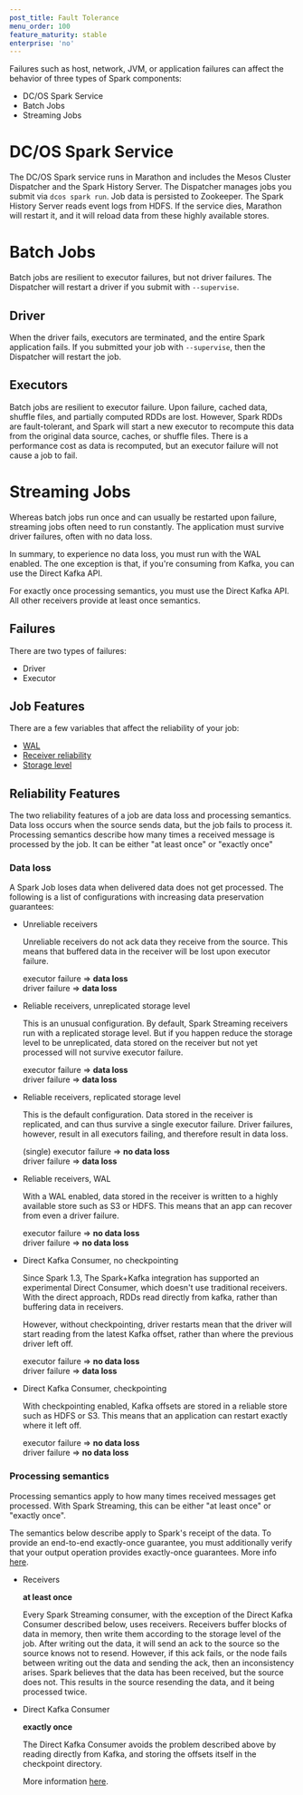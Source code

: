 ```yaml
---
post_title: Fault Tolerance
menu_order: 100
feature_maturity: stable
enterprise: 'no'
---
```


Failures such as host, network, JVM, or application failures can
affect the behavior of three types of Spark components:

- DC/OS Spark Service
- Batch Jobs
- Streaming Jobs

# DC/OS Spark Service

The DC/OS Spark service runs in Marathon and includes the Mesos Cluster
Dispatcher and the Spark History Server.  The Dispatcher manages jobs
you submit via `dcos spark run`.  Job data is persisted to Zookeeper.
The Spark History Server reads event logs from HDFS. If the service
dies, Marathon will restart it, and it will reload data from these
highly available stores.

# Batch Jobs

Batch jobs are resilient to executor failures, but not driver
failures.  The Dispatcher will restart a driver if you submit with
`--supervise`.

## Driver

When the driver fails, executors are terminated, and the entire Spark
application fails.  If you submitted your job with `--supervise`, then
the Dispatcher will restart the job.

## Executors

Batch jobs are resilient to executor failure.  Upon failure, cached
data, shuffle files, and partially computed RDDs are lost.  However,
Spark RDDs are fault-tolerant, and Spark will start a new executor to
recompute this data from the original data source, caches, or shuffle
files.  There is a performance cost as data is recomputed, but an
executor failure will not cause a job to fail.

# Streaming Jobs

Whereas batch jobs run once and can usually be restarted upon failure,
streaming jobs often need to run constantly.  The application must
survive driver failures, often with no data loss.

In summary, to experience no data loss, you must run with the WAL
enabled.  The one exception is that, if you're consuming from Kafka,
you can use the Direct Kafka API.

For exactly once processing semantics, you must use the Direct Kafka
API.  All other receivers provide at least once semantics.

## Failures

There are two types of failures:

- Driver
- Executor

## Job Features

There are a few variables that affect the reliability of your job:

- [WAL][1]
- [Receiver reliability][2]
- [Storage level][3]

## Reliability Features

The two reliability features of a job are data loss and processing
semantics.  Data loss occurs when the source sends data, but the job
fails to process it.  Processing semantics describe how many times a
received message is processed by the job.  It can be either "at least
once" or "exactly once"

### Data loss

A Spark Job loses data when delivered data does not get processed.
The following is a list of configurations with increasing data
preservation guarantees:

- Unreliable receivers

  Unreliable receivers do not ack data they receive from the source.
  This means that buffered data in the receiver will be lost upon
  executor failure.

  executor failure => **data loss**  
  driver failure => **data loss**

- Reliable receivers, unreplicated storage level

  This is an unusual configuration.  By default, Spark Streaming
  receivers run with a replicated storage level.  But if you happen
  reduce the storage level to be unreplicated, data stored on the
  receiver but not yet processed will not survive executor failure.

  executor failure => **data loss**  
  driver failure => **data loss**

- Reliable receivers, replicated storage level

  This is the default configuration.  Data stored in the receiver is
  replicated, and can thus survive a single executor failure.  Driver
  failures, however, result in all executors failing, and therefore
  result in data loss.

  (single) executor failure => **no data loss**  
  driver failure => **data loss**

- Reliable receivers, WAL

  With a WAL enabled, data stored in the receiver is written to a
  highly available store such as S3 or HDFS.  This means that an app
  can recover from even a driver failure.

  executor failure => **no data loss**  
  driver failure => **no data loss**

- Direct Kafka Consumer, no checkpointing

  Since Spark 1.3, The Spark+Kafka integration has supported an
  experimental Direct Consumer, which doesn't use traditional
  receivers.  With the direct approach, RDDs read directly from kafka,
  rather than buffering data in receivers.

  However, without checkpointing, driver restarts mean that the driver
  will start reading from the latest Kafka offset, rather than where
  the previous driver left off.

  executor failure => **no data loss**  
  driver failure => **data loss**

- Direct Kafka Consumer, checkpointing

  With checkpointing enabled, Kafka offsets are stored in a reliable
  store such as HDFS or S3.  This means that an application can
  restart exactly where it left off.

  executor failure => **no data loss**  
  driver failure => **no data loss**

### Processing semantics

Processing semantics apply to how many times received messages get
processed.  With Spark Streaming, this can be either "at least once"
or "exactly once".

The semantics below describe apply to Spark's receipt of the data.  To
provide an end-to-end exactly-once guarantee, you must additionally
verify that your output operation provides exactly-once guarantees.
More info [here][4].

- Receivers

  **at least once**

  Every Spark Streaming consumer, with the exception of the Direct
  Kafka Consumer described below, uses receivers.  Receivers buffer
  blocks of data in memory, then write them according to the storage
  level of the job.  After writing out the data, it will send an ack
  to the source so the source knows not to resend.  However, if this
  ack fails, or the node fails between writing out the data and
  sending the ack, then an inconsistency arises.  Spark believes that
  the data has been received, but the source does not.  This results
  in the source resending the data, and it being processed twice.

- Direct Kafka Consumer

  **exactly once**

  The Direct Kafka Consumer avoids the problem described above by
  reading directly from Kafka, and storing the offsets itself in the
  checkpoint directory.

  More information [here][5].
  

[1]: https://spark.apache.org/docs/1.6.0/streaming-programming-guide.html#requirements
[2]: https://spark.apache.org/docs/1.6.0/streaming-programming-guide.html#with-receiver-based-sources
[3]: http://spark.apache.org/docs/latest/programming-guide.html#which-storage-level-to-choose
[4]: http://spark.apache.org/docs/latest/streaming-programming-guide.html#semantics-of-output-operations
[5]: https://databricks.com/blog/2015/03/30/improvements-to-kafka-integration-of-spark-streaming.html

